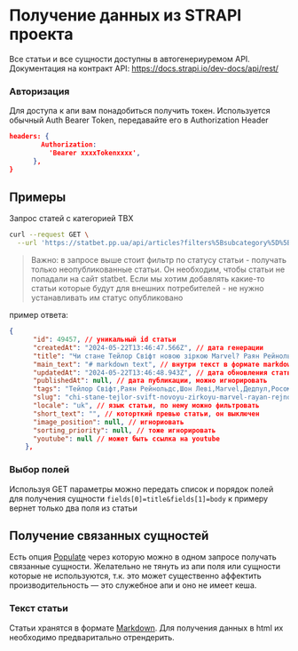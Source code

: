 # Получение данных из STRAPI проекта
Все статьи и все сущности доступны в автогенериуремом API. Документация на контракт API:
https://docs.strapi.io/dev-docs/api/rest/

### Авторизация
Для доступа к апи вам понадобиться получить токен. Используется обычный Auth Bearer Token, передавайте его в Authorization Header
```json
headers: {
        Authorization:
          'Bearer xxxxTokenxxxx',
      },
}     
```

## Примеры

Запрос статей с категорией TBX
```bash
curl --request GET \
  --url 'https://statbet.pp.ua/api/articles?filters%5Bsubcategory%5D%5Bstb_id%5D%5B%24eq%5D=tbx&publicationState=preview&filters%5BpublishedAt%5D%5B%24null%5D=true&pagination%5BpageSize%5D=10&pagination%5Bpage%5D=1&sort=createdAt%3Adesc&locale=uk'
```

> Важно: в запросе выше стоит фильтр по статусу статьи - получать только неопубликованные статьи. Он необходим, чтобы статьи не попадали на сайт statbet. Если мы хотим добавлять какие-то статьи которые будут для внешних потребителей - не нужно устанавливать им статус опубликовано


пример ответа:
```json
{
      "id": 49457, // уникальный id статьи
      "createdAt": "2024-05-22T13:46:47.566Z", // дата генерации
      "title": "Чи стане Тейлор Свіфт новою зіркою Marvel? Раян Рейнольдс та Шон Леві зберігають інтригу", // заголовок статьи
      "main_text": "# markdown text", // внутри текст в формате markdown
      "updatedAt": "2024-05-22T13:46:48.943Z", // дата обновления статьи, можно игнорировать
      "publishedAt": null, // дата публикации, можно игнорировать
      "tags": "Тейлор Свіфт,Раян Рейнольдс,Шон Леві,Marvel,Дедпул,Росомаха,Іскра", // теги через запятую
      "slug": "chi-stane-tejlor-svift-novoyu-zirkoyu-marvel-rayan-rejnolds-ta-shon-levi-zberigayut-intrigu", // url для статьи
      "locale": "uk", // язык статьи, по нему можно фильтровать
      "short_text": "", // которткий превью статьи, он выключен
      "image_position": null, // игнориовать
      "sorting_priority": null, // тоже игнорировать
      "youtube": null // может быть ссылка на youtube
    },
```

### Выбор полей
Используя GET параметры можно передать список и порядок полей для получения сущности
`fields[0]=title&fields[1]=body` к примеру вернет только два поля из статьи

## Получение связанных сущностей
Есть опция [Populate](https://docs.strapi.io/dev-docs/api/rest/populate-select#population) через которую можно в одном запросе получать связанные сущности. Желательно не тянуть из апи поля или сущности которые не используются, т.к. это может существенно аффектить производительность — это служебное апи и оно не имеет кеша.

### Текст статьи
Статьи хранятся в формате [Markdown](https://www.markdownguide.org/basic-syntax/). Для получения данных в html их необходимо предваритально отрендерить.